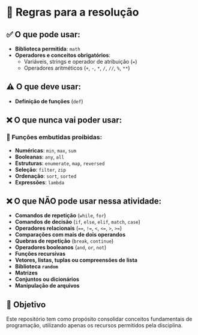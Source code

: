 # 📌 Regras para a resolução

## ✅ O que pode usar:
- **Biblioteca permitida**: `math`
- **Operadores e conceitos obrigatórios**:
  - Variáveis, strings e operador de atribuição (`=`)
  - Operadores aritméticos (`+`, `-`, `*`, `/`, `//`, `%`, `**`)

## ⚠️ O que deve usar:
- **Definição de funções** (`def`)

## ❌ O que nunca vai poder usar:
### 🚫 Funções embutidas proibidas:
- **Numéricas**: `min`, `max`, `sum`
- **Booleanas**: `any`, `all`
- **Estruturas**: `enumerate`, `map`, `reversed`
- **Seleção**: `filter`, `zip`
- **Ordenação**: `sort`, `sorted`
- **Expressões**: `lambda`

## ❌ O que **NÃO** pode usar nessa atividade:
- **Comandos de repetição** (`while`, `for`)
- **Comandos de decisão** (`if`, `else`, `elif`, `match`, `case`)
- **Operadores relacionais** (`==`, `!=`, `<`, `<=`, `>`, `>=`)
- **Comparações com mais de dois operandos**
- **Quebras de repetição** (`break`, `continue`)
- **Operadores booleanos** (`and`, `or`, `not`)
- **Funções recursivas**
- **Vetores, listas, tuplas ou compreensões de lista**
- **Biblioteca `random`**
- **Matrizes**
- **Conjuntos ou dicionários**
- **Manipulação de arquivos**

## 🎯 Objetivo  
Este repositório tem como propósito consolidar conceitos fundamentais de programação, utilizando apenas os recursos permitidos pela disciplina.  
